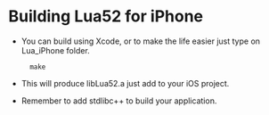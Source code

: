 Building Lua52 for iPhone
=========================

+ You can build using Xcode, or to make the life easier just type on Lua_iPhone folder.
	
		make

+ This will produce libLua52.a just add to your iOS project.
+ Remember to add stdlibc++ to build your application.


